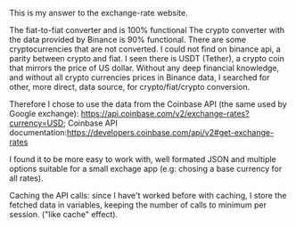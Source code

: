 This is my answer to the exchange-rate website.

The fiat-to-fiat converter and is 100% functional
The crypto converter with the data provided by Binance is 90% functional. There are some cryptocurrencies that are not converted.
I could not find on binance api, a parity between crypto and fiat.
I seen there is USDT (Tether), a crypto coin that mirrors the price of US dollar. Without any deep financial knowledge, and without all crypto currencies prices in Binance data, I searched for other, more direct, data source, for crypto/fiat/crypto conversion.

Therefore I chose to use the data from the Coinbase API (the same used by Google exchange): https://api.coinbase.com/v2/exchange-rates?currency=USD; Coinbase API documentation:https://developers.coinbase.com/api/v2#get-exchange-rates

I found it to be more easy to work with, well formated JSON and multiple options suitable for a small exchage app (e.g: chosing a base currency for all rates).

Caching the API calls: since I have't worked before with caching, I store the fetched data in variables, keeping the number of calls to minimum per session. ("like cache" effect).
